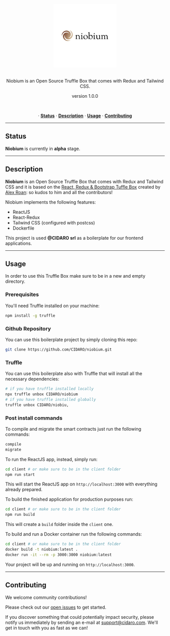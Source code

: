 <div align="center">
  <br/>
  <img src="./niobium.png" width="200" />
  <br/>
  <br/>
  <p>
    Niobium is an Open Source Truffle Box that comes with Redux and Tailwind CSS.
  </p>
  <p>
    version 1.0.0
  </p>
  <br/>
  <p>·
    <a href="#status"><strong>Status</strong></a> ·
    <a href="#description"><strong>Description</strong></a> ·
    <a href="#usage"><strong>Usage</strong></a> ·
    <a href="#contributing"><strong>Contributing</strong></a>
  </p>
</div>

---

## Status

**Niobium** is currently in **alpha** stage.

---

## Description

**Niobium** is an Open Source Truffle Box that comes with Redux and Tailwind CSS and it is based on the <a href="https://github.com/alexroan/react-redux-bootstrap-box" target="_blank">React, Redux & Bootstrap Tuffle Box</a> created by <a href="https://github.com/alexroan" target="_blank">Alex Roan</a>: so kudos to him and all the contributors!

Niobium implements the following features:
- ReactJS
- React-Redux
- Tailwind CSS (configured with postcss)
- Dockerfile

This project is used **@CIDARO srl** as a boilerplate for our frontend applications.

---

## Usage

In order to use this Truffle Box make sure to be in a new and empty directory.

### Prerequisites

You'll need Truffle installed on your machine:

```bash
npm install -g truffle
```

### Github Repository

You can use this boilerplate project by simply cloning this repo:

```bash
git clone https://github.com/CIDARO/niobium.git
```

### Truffle

You can use this boilerplate also with Truffle that will install all the necessary dependencies:

```bash
# if you have truffle installed locally
npx truffle unbox CIDARO/niobium
# if you have truffle installed globally
truffle unbox CIDARO/niobiu,
```

### Post install commands

To compile and migrate the smart contracts just run the following commands:

```bash
compile
migrate
```

To run the ReactJS app, instead, simply run:

```bash
cd client # or make sure to be in the client folder
npm run start
```

This will start the ReactJS app on `http://localhost:3000` with everything already prepared.

To build the finished application for production purposes run:

```bash
cd client # or make sure to be in the client folder
npm run build
```

This will create a `build` folder inside the `client` one.

To build and run a Docker container run the following commands:

```bash
cd client # or make sure to be in the client folder
docker build -t niobium:latest .
docker run -it --rm -p 3000:3000 niobium:latest
```

Your project will be up and running on `http://localhost:3000`.

---

## Contributing

We welcome community contributions!

Please check out our <a href="https://github.com/CIDARO/niobium/issues">open issues</a> to get started.

If you discover something that could potentially impact security, please notify us immediately by sending an e-mail at <a href="mailto:support@cidaro.com">support@cidaro.com</a>. We'll get in touch with you as fast as we can!

